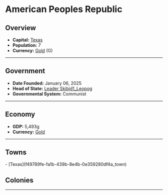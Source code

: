 <!--UNDEDITED FILE, remove this entire line if this file has been edited!-->
# <!--NAME-->American Peoples Republic<!--NAME-->

## Overview

- **Capital:** <!--CAPITAL_LINK-->[Texas](f49789fe-fa1b-439b-8e4b-0e359280df4a_town)<!--CAPITAL_LINK-->
- **Population:** <!--POPULATION-->7<!--POPULATION-->
- **Currency:** <!--CURRENCY_LINK-->[Gold](Gold_currency)<!--CURRENCY_LINK--> (<!--CURRENCY_ABV-->G<!--CURRENCY_ABV-->)

---

## Government

- **Date Founded:** <!--FOUNDED-->January 06, 2025<!--FOUNDED-->
- **Head of State:** <!--LEADER_TITLE_LINK-->[Leader Skibid1_Leopog](Skibid1_Leopog_user)<!--LEADER_TITLE_LINK-->
- **Governmental System:** <!--GOVERNMENT-->Communist<!--GOVERNMENT-->

---

## Economy

- **GDP:** <!--GDP-->5,493g<!--GDP-->
- **Currency:** <!--CURRENCY_LINK-->[Gold](Gold_currency)<!--CURRENCY_LINK-->

---

## Towns

<!--TOWNS-->- [Texas](f49789fe-fa1b-439b-8e4b-0e359280df4a_town)<!--TOWNS-->

## Colonies

<!--COLONIES--><!--COLONIES-->

---